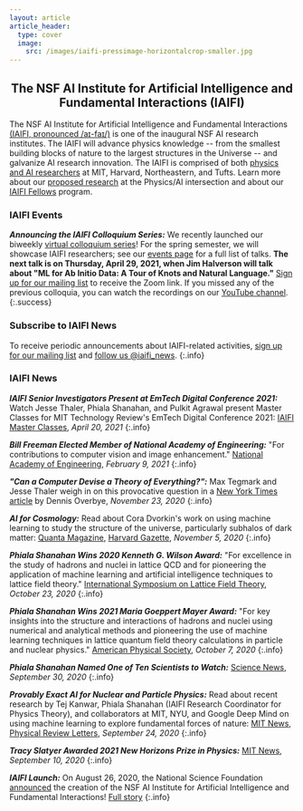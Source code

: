 ```yaml
---
layout: article
article_header:
  type: cover
  image:
    src: /images/iaifi-pressimage-horizontalcrop-smaller.jpg
---
```


<center>
<div style="max-width: 650px;">
<h2>The NSF AI Institute for Artificial Intelligence and Fundamental Interactions (IAIFI)</h2>
</div>
</center>

The NSF AI Institute for Artificial Intelligence and Fundamental Interactions [(IAIFI, pronounced /aɪ-faɪ/)](/about.html) is one of the inaugural NSF AI research institutes. The IAIFI will advance physics knowledge -- from the smallest building blocks of nature to the largest structures in the Universe -- and galvanize AI research innovation. The IAIFI is comprised of both [physics and AI researchers](/people.html) at MIT, Harvard, Northeastern, and Tufts.  Learn more about our [proposed research](/research.html) at the Physics/AI intersection and about our [IAIFI Fellows](/fellows.html) program.

### IAIFI Events

***Announcing the IAIFI Colloquium Series:***  We recently launched our biweekly [virtual colloquium series](events.html)!  For the spring semester, we will showcase IAIFI researchers; see our [events page](events.html) for a full list of talks.  **The next talk is on Thursday, April 29, 2021, when Jim Halverson will talk about "ML for Ab Initio Data: A Tour of Knots and Natural Language."**  [Sign up for our mailing list](http://mailman.mit.edu/mailman/listinfo/iaifi-news) to receive the Zoom link.  If you missed any of the previous colloquia, you can watch the recordings on our [YouTube channel](https://www.youtube.com/channel/UCueoFcGm_15kSB-wDd4CBZA). 
{:.success}


<!---
### IAIFI Jobs
-->

### Subscribe to IAIFI News

To receive periodic announcements about IAIFI-related activities, [sign up for our mailing list](http://mailman.mit.edu/mailman/listinfo/iaifi-news) and [follow us @iaifi_news](http://www.twitter.com/iaifi_news).
{:.info}

### IAIFI News

***IAIFI Senior Investigators Present at EmTech Digital Conference 2021:*** Watch Jesse Thaler, Phiala Shanahan, and Pulkit Agrawal present Master Classes for MIT Technology Review's EmTech Digital Conference 2021: [IAIFI Master Classes](https://youtube.com/playlist?list=PLBY0ED2StbGZV9_8FDiBRdWCr1AZeW9FN), *April 20, 2021*
{:.info}

***Bill Freeman Elected Member of National Academy of Engineering:***  "For contributions to computer vision and image enhancement."  [National Academy of Engineering](https://www.nae.edu/248499/National-Academy-of-Engineering-Elects-106-Members-and-23-International-Members), *February 9, 2021*
{:.info}

***"Can a Computer Devise a Theory of Everything?":***   Max Tegmark and Jesse Thaler weigh in on this provocative question in a [New York Times article](https://www.nytimes.com/2020/11/23/science/artificial-intelligence-ai-physics-theory.html) by Dennis Overbye, *November 23, 2020*
{:.info}

***AI for Cosmology:***  Read about Cora Dvorkin's work on using machine learning to study the structure of the universe, particularly subhalos of dark matter:  [Quanta Magazine](https://www.quantamagazine.org/harvard-cosmologist-cora-dvorkin-dreams-in-dark-matter-20201105/), [Harvard Gazette](https://news.harvard.edu/gazette/story/2020/11/harvard-physicist-works-to-understand-dark-matter/), *November 5, 2020*
{:.info}

***Phiala Shanahan Wins 2020 Kenneth G. Wilson Award:*** "For excellence in the study of hadrons and nuclei in lattice QCD and for pioneering the application of machine learning and artificial intelligence techniques to lattice field theory."  [International Symposium on Lattice Field Theory](https://kwla.llnl.gov/), *October 23, 2020*
{:.info}

***Phiala Shanahan Wins 2021 Maria Goeppert Mayer Award:***  "For key insights into the structure and interactions of hadrons and nuclei using numerical and analytical methods and pioneering the use of machine learning techniques in lattice quantum field theory calculations in particle and nuclear physics."  [American Physical Society](https://www.aps.org/programs/honors/prizes/prizerecipient.cfm?last_nm=Shanahan&first_nm=Phiala&year=2021), *October 7, 2020*
{:.info}

***Phiala Shanahan Named One of Ten Scientists to Watch:***  [Science News](https://www.sciencenews.org/article/sn-10-scientists-to-watch-2020), *September 30, 2020*
{:.info}

***Provably Exact AI for Nuclear and Particle Physics:***  Read about recent research by Tej Kanwar, Phiala Shanahan (IAIFI Research Coordinator for Physics Theory), and collaborators at MIT, NYU, and Google Deep Mind on using machine learning to explore fundamental forces of nature:  [MIT News](https://news.mit.edu/2020/provably-exact-artificial-intelligence-nuclear-particle-physics-0924), [Physical Review Letters](https://journals.aps.org/prl/abstract/10.1103/PhysRevLett.125.121601), *September 24, 2020*
{:.info}

***Tracy Slatyer Awarded 2021 New Horizons Prize in Physics:***  [MIT News](https://news.mit.edu/2020/2021-new-horizons-new-frontiers-0910), *September 10, 2020*
{:.info}

***IAIFI Launch:*** On August 26, 2020, the National Science Foundation [announced](https://www.nsf.gov/news/special_reports/announcements/082620.jsp) the creation of the NSF AI Institute for Artificial Intelligence and Fundamental Interactions! [Full story](iaifi-news.html#iaifi-launch)
{:.info}

<!---
***More IAIFI News:*** For all IAIFI news, see our [news page](/iaifi-news.html).
--->

